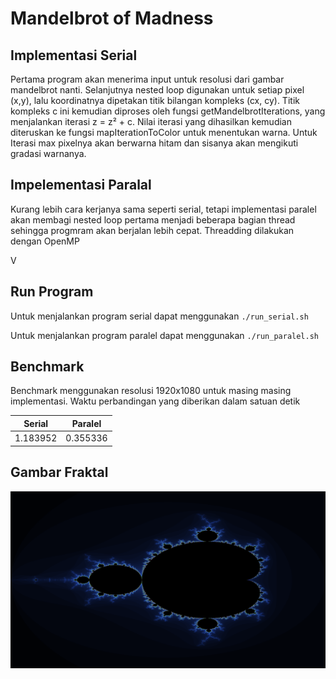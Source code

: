 # Mandelbrot of Madness

## Implementasi Serial
Pertama program akan menerima input untuk resolusi dari gambar mandelbrot nanti.
Selanjutnya nested loop digunakan untuk setiap pixel (x,y), lalu koordinatnya dipetakan titik bilangan kompleks (cx, cy).
Titik kompleks c ini kemudian diproses oleh fungsi getMandelbrotIterations, yang menjalankan iterasi z = z² + c.
Nilai iterasi yang dihasilkan kemudian diteruskan ke fungsi mapIterationToColor untuk menentukan warna.
Untuk Iterasi max pixelnya akan berwarna hitam dan sisanya akan mengikuti gradasi warnanya.


## Impelementasi Paralal
Kurang lebih cara kerjanya sama seperti serial, tetapi implementasi paralel akan membagi nested loop pertama menjadi beberapa bagian thread sehingga progmram akan berjalan lebih cepat. Threadding dilakukan dengan OpenMP

V
## Run Program
Untuk menjalankan program serial dapat menggunakan  ```./run_serial.sh```

Untuk menjalankan program paralel dapat menggunakan ```./run_paralel.sh```

## Benchmark
Benchmark menggunakan resolusi 1920x1080 untuk masing masing implementasi. Waktu perbandingan yang diberikan dalam satuan detik

| Serial  | Paralel |
| ------------- | ------------- |
| 1.183952 | 0.355336  |


## Gambar Fraktal

![Mandelbrot Fractal](mandelbrot_serial.png)
